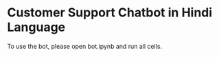 # Customer Support Chatbot in Hindi Language

To use the bot, please open bot.ipynb and run all cells.
